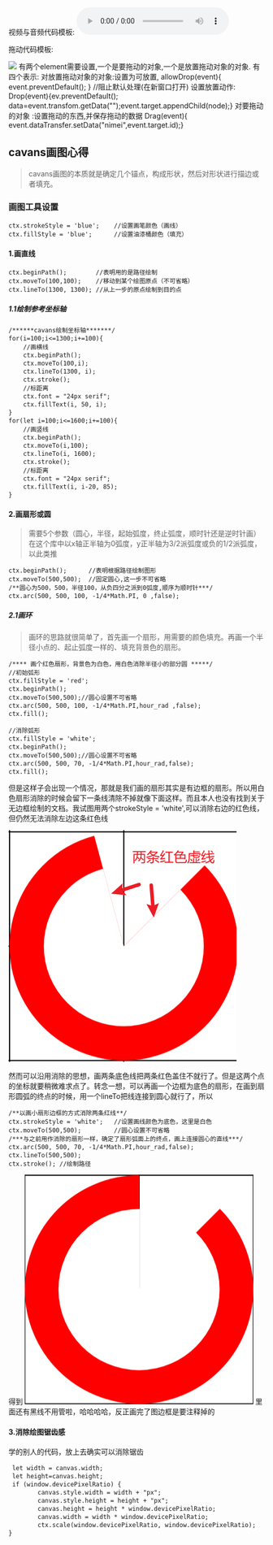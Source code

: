 视频与音频代码模板:
<audio controls= "controls">
    <src="filepath">
    <src="filepath">
</audio>

拖动代码模板:
<div id="drap1" ontrop="allowDrop()" ondragover="allowDrag()">
<img src="nimei.jpg" onstart="Drag()" draggable="true">
有两个element需要设置,一个是要拖动的对象,一个是放置拖动对象的对象.
有四个表示:
对放置拖动对象的对象:设置为可放置,
                        allowDrop(event){ event.preventDefault(); }     //阻止默认处理(在新窗口打开)
                   设置放置动作:
                        Drop(event){ev.preventDefault(); data=event.transfom.getData("");event.target.appendChild(node);}
对要拖动的对象     :设置拖动的东西,并保存拖动的数据
                        Drag(event){ event.dataTransfer.setData("nimei",event.target.id);}


## cavans画图心得
> cavans画图的本质就是确定几个锚点，构成形状，然后对形状进行描边或者填充。
### 画图工具设置
```
ctx.strokeStyle = 'blue';    //设置画笔颜色（画线）
ctx.fillStyle = 'blue';      //设置油漆桶颜色（填充）
```
#### 1.画直线
```
ctx.beginPath();        //表明用的是路径绘制
ctx.moveTo(100,100);    //移动到某个绘图原点（不可省略）
ctx.lineTo(1300, 1300); //从上一步的原点绘制到目的点
```
##### 1.1绘制参考坐标轴
```
/******cavans绘制坐标轴*******/
for(i=100;i<=1300;i+=100){
    //画横线
    ctx.beginPath();
    ctx.moveTo(100,i);
    ctx.lineTo(1300, i);
    ctx.stroke(); 
    //标距离
    ctx.font = "24px serif";
    ctx.fillText(i, 50, i);
}
for(let i=100;i<=1600;i+=100){
    //画竖线
    ctx.beginPath();
    ctx.moveTo(i,100);
    ctx.lineTo(i, 1600);
    ctx.stroke(); 
    //标距离
    ctx.font = "24px serif";
    ctx.fillText(i, i-20, 85);
}
```
#### 2.画扇形或圆
> 需要5个参数（圆心，半径，起始弧度，终止弧度，顺时针还是逆时针画）
> 在这个库中以x轴正半轴为0弧度，y正半轴为3/2派弧度或负的1/2派弧度，以此类推
```
ctx.beginPath();      //表明根据路径绘制图形
ctx.moveTo(500,500);  //固定圆心,这一步不可省略
/**圆心为500，500，半径100，从负四分之派到0弧度,顺序为顺时针***/
ctx.arc(500, 500, 100, -1/4*Math.PI, 0 ,false);
```
##### 2.1画环
> 画环的思路就很简单了，首先画一个扇形，用需要的颜色填充。再画一个半径小点的、起止弧度一样的、填充背景色的扇形。
```
/**** 画个红色扇形，背景色为白色，用白色消除半径小的部分圆 *****/
//初始弧形
ctx.fillStyle = 'red';
ctx.beginPath();
ctx.moveTo(500,500);//圆心设置不可省略
ctx.arc(500, 500, 100, -1/4*Math.PI,hour_rad ,false); 
ctx.fill();

//消除弧形
ctx.fillStyle = 'white';
ctx.beginPath();
ctx.moveTo(500,500);//圆心设置不可省略
ctx.arc(500, 500, 70, -1/4*Math.PI,hour_rad,false); 
ctx.fill();
```
但是这样子会出现一个情况，那就是我们画的扇形其实是有边框的扇形。所以用白色扇形消除的时候会留下一条线清除不掉就像下面这样。而且本人也没有找到关于无边框绘制的文档。我试图用两个strokeStyle = 'white',可以消除右边的红色线，但仍然无法消除左边这条红色线

![](https://raw.githubusercontent.com/XiYuXu/MyPictures/master/20231206235324.png)


然而可以沿用消除的思想，画两条底色线把两条红色盖住不就行了。但是这两个点的坐标就要稍微难求点了。转念一想，可以再画一个边框为底色的扇形，在画到扇形圆弧的终点的时候，用一个lineTo把线连接到圆心就行了，所以
```
/**以画小扇形边框的方式消除两条红线**/
ctx.strokeStyle = 'white';   //设置画线颜色为底色，这里是白色
ctx.moveTo(500,500);         //圆心设置不可省略
/***与之前用作消除的扇形一样，确定了扇形弧面上的终点，画上连接圆心的直线***/
ctx.arc(500, 500, 70, -1/4*Math.PI,hour_rad,false); 
ctx.lineTo(500,500); 
ctx.stroke(); //绘制路径
```
得到
![](https://raw.githubusercontent.com/XiYuXu/MyPictures/master/20231207000442.png)
里面还有黑线不用管啦，哈哈哈哈，反正画完了图边框是要注释掉的


#### 3.消除绘图锯齿感
学的别人的代码，放上去确实可以消除锯齿
```
 let width = canvas.width;
 let height=canvas.height;
 if (window.devicePixelRatio) {
        canvas.style.width = width + "px";
        canvas.style.height = height + "px";
        canvas.height = height * window.devicePixelRatio;
        canvas.width = width * window.devicePixelRatio;
        ctx.scale(window.devicePixelRatio, window.devicePixelRatio);
}
```
